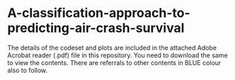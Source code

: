 # A-classification-approach-to-predicting-air-crash-survival

The details of the codeset and plots are included in the attached Adobe Acrobat reader (.pdf) file in this repository. 
You need to download the same to view the contents. There are referrals to other contents in BLUE colour also to follow.
